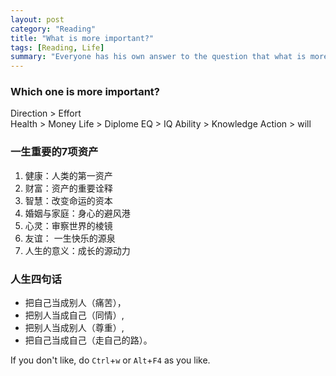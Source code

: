 ```yaml
---
layout: post
category: "Reading"
title: "What is more important?"
tags: [Reading, Life]
summary: "Everyone has his own answer to the question that what is more important in his life"
---
```


### Which one is more important?

Direction > Effort  
Health > Money
Life > Diplome
EQ > IQ
Ability > Knowledge
Action > will

### 一生重要的7项资产

1. 健康：人类的第一资产  
2. 财富：资产的重要诠释  
3. 智慧：改变命运的资本  
4. 婚姻与家庭：身心的避风港  
5. 心灵：审察世界的棱镜  
6. 友谊： 一生快乐的源泉  
7. 人生的意义：成长的源动力

### 人生四句话

- 把自己当成别人（痛苦），  
- 把别人当成自己（同情）,  
- 把别人当成别人（尊重）,  
- 把自己当成自己（走自己的路）。  


If you don't like, do `Ctrl`+`w` or `Alt`+`F4` as you like.
